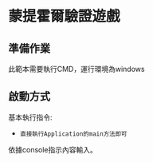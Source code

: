 # 蒙提霍爾驗證遊戲

## 準備作業
此範本需要執行CMD，運行環境為windows

## 啟動方式
基本執行指令:
- `直接執行Application的main方法即可`

依據console指示內容輸入。